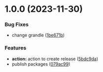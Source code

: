 # 1.0.0 (2023-11-30)


### Bug Fixes

* change grandle ([1be671b](https://github.com/Digital-Ecosystems/edc-ionos-s3/commit/1be671b8e071b9bfa7b675ea78f686d96a7a9141))


### Features

* **action:** action to create release ([5bdc9da](https://github.com/Digital-Ecosystems/edc-ionos-s3/commit/5bdc9dacb278718ad3659000d5d921481a1beddb))
* publish packages ([079ac99](https://github.com/Digital-Ecosystems/edc-ionos-s3/commit/079ac9945d80f859a657e1aa406588148a3cfbd7))
